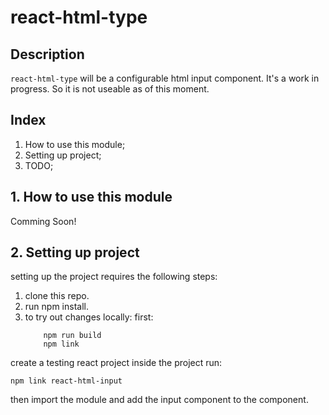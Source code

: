 # react-html-type

## Description

`react-html-type` will be a configurable html input component.
It's a work in progress. So it is not useable as of this moment.

## Index

  1. How to use this module;
  2. Setting up project;
  3. TODO;

## 1. How to use this module

Comming Soon!

## 2. Setting up project

setting up the project requires the following steps:

1. clone this repo.
2. run npm install.
3. to try out changes locally:
first: 
	```
		npm run build
		npm link
	```

create a testing react project
inside the project run:

```
npm link react-html-input
```

then import the module and add the input component to the component.



